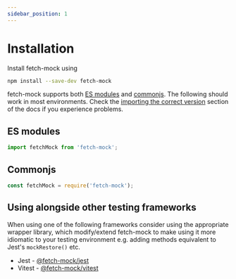 ```yaml
---
sidebar_position: 1
---
```


# Installation

Install fetch-mock using

```bash
npm install --save-dev fetch-mock
```

fetch-mock supports both [ES modules](https://developer.mozilla.org/en-US/docs/Web/JavaScript/Guide/Modules) and [commonjs](https://requirejs.org/docs/commonjs.html). The following should work in most environments. Check the [importing the correct version](#usageimporting) section of the docs if you experience problems.

## ES modules

```js
import fetchMock from 'fetch-mock';
```

## Commonjs

```js
const fetchMock = require('fetch-mock');
```

## Using alongside other testing frameworks

When using one of the following frameworks consider using the appropriate wrapper library, which modify/extend fetch-mock to make using it more idiomatic to your testing environment e.g. adding methods equivalent to Jest's `mockRestore()` etc.

- Jest - [@fetch-mock/jest](/fetch-mock/docs/wrappers/jest)
- Vitest - [@fetch-mock/vitest](/fetch-mock/docs/wrappers/vitest)
